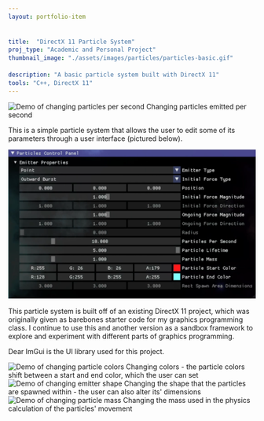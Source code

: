 ```yaml
---
layout: portfolio-item


title:  "DirectX 11 Particle System"
proj_type: "Academic and Personal Project"
thumbnail_image: "./assets/images/particles/particles-basic.gif"

description: "A basic particle system built with DirectX 11" 
tools: "C++, DirectX 11"
---
```



![Demo of changing particles per second](../assets/images/particles/per-second-change.gif)
Changing particles emitted per second

This is a simple particle system that allows the user to edit some of its parameters through a user interface (pictured below).

![Demo of changing particles per second](../assets/images/particles/control-panel.png)


This particle system is built off of an existing DirectX 11 project, which was originally given as barebones starter code for my graphics programming class. I continue to use this and another version as a sandbox framework to explore and experiment with different parts of graphics programming.

Dear ImGui is the UI library used for this project. 

![Demo of changing particle colors](../assets/images/particles/color-change.gif)
Changing colors - the particle colors shift between a start and end color, which the user can set
![Demo of changing emitter shape](../assets/images/particles/emitter-change.gif)
Changing the shape that the particles are spawned within - the user can also alter its' dimensions
![Demo of changing particle mass](../assets/images/particles/mass-change.gif)
Changing the mass used in the physics calculation of the particles' movement
